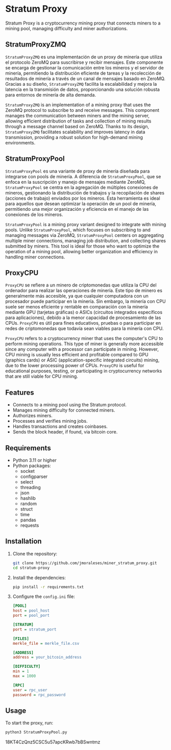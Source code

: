 # Stratum Proxy

Stratum Proxy is a cryptocurrency mining proxy that connects miners to a mining pool, managing difficulty and miner authorizations.

## StratumProxyZMQ
`StratumProxyZMQ` es una implementación de un proxy de minería que utiliza el protocolo ZeroMQ para suscribirse y recibir mensajes. Este componente se encarga de gestionar la comunicación entre los mineros y el servidor de minería, permitiendo la distribución eficiente de tareas y la recolección de resultados de minería a través de un canal de mensajes basado en ZeroMQ. Gracias a su diseño, `StratumProxyZMQ` facilita la escalabilidad y mejora la latencia en la transmisión de datos, proporcionando una solución robusta para entornos de minería de alta demanda.

`StratumProxyZMQ` is an implementation of a mining proxy that uses the ZeroMQ protocol to subscribe to and receive messages. This component manages the communication between miners and the mining server, allowing efficient distribution of tasks and collection of mining results through a message channel based on ZeroMQ. Thanks to its design, `StratumProxyZMQ` facilitates scalability and improves latency in data transmission, providing a robust solution for high-demand mining environments.

## StratumProxyPool
`StratumProxyPool` es una variante de proxy de minería diseñada para integrarse con pools de minería. A diferencia de `StratumProxyPool`, que se enfoca en la suscripción y manejo de mensajes mediante ZeroMQ, `StratumProxyPool` se centra en la agregación de múltiples conexiones de mineros, gestionando la distribución de trabajos y la recopilación de shares (acciones de trabajo) enviados por los mineros. Esta herramienta es ideal para aquellos que desean optimizar la operación de un pool de minería, permitiendo una mejor organización y eficiencia en el manejo de las conexiones de los mineros.

`StratumProxyPool` is a mining proxy variant designed to integrate with mining pools. Unlike `StratumProxyPool`, which focuses on subscribing to and managing messages via ZeroMQ, `StratumProxyPool` centers on aggregating multiple miner connections, managing job distribution, and collecting shares submitted by miners. This tool is ideal for those who want to optimize the operation of a mining pool, allowing better organization and efficiency in handling miner connections.

## ProxyCPU
`ProxyCPU` se refiere a un minero de criptomonedas que utiliza la CPU del ordenador para realizar las operaciones de minería. Este tipo de minero es generalmente más accesible, ya que cualquier computadora con un procesador puede participar en la minería. Sin embargo, la minería con CPU suele ser menos eficiente y rentable en comparación con la minería mediante GPU (tarjetas gráficas) o ASICs (circuitos integrados específicos para aplicaciones), debido a la menor capacidad de procesamiento de las CPUs. `ProxyCPU` es útil para fines educativos, pruebas o para participar en redes de criptomonedas que todavía sean viables para la minería con CPU.

`ProxyCPU` refers to a cryptocurrency miner that uses the computer's CPU to perform mining operations. This type of miner is generally more accessible since any computer with a processor can participate in mining. However, CPU mining is usually less efficient and profitable compared to GPU (graphics cards) or ASIC (application-specific integrated circuits) mining, due to the lower processing power of CPUs. `ProxyCPU` is useful for educational purposes, testing, or participating in cryptocurrency networks that are still viable for CPU mining.


## Features

- Connects to a mining pool using the Stratum protocol.
- Manages mining difficulty for connected miners.
- Authorizes miners.
- Processes and verifies mining jobs.
- Handles transactions and creates coinbases.
- Sends the block header, if found, via bitcoin core.

## Requirements

- Python 3.11 or higher
- Python packages:
  - socket
  - configparser
  - select
  - threading
  - json
  - hashlib
  - random
  - struct
  - time
  - pandas
  - requests

## Installation

1. Clone the repository:
    ```sh
    git clone https://github.com/jmoraleses/miner_stratum_proxy.git
    cd stratum-proxy
    ```

2. Install the dependencies:
    ```sh
    pip install -r requirements.txt
    ```

3. Configure the `config.ini` file:
    ```ini
    [POOL]
    host = pool_host
    port = pool_port

    [STRATUM]
    port = stratum_port

    [FILES]
    merkle_file = merkle_file.csv

    [ADDRESS]
    address = your_bitcoin_address

    [DIFFICULTY]
    min = 1
    max = 1000

    [RPC]
    user = rpc_user
    password = rpc_password
    ```

## Usage

To start the proxy, run:
```sh
python3 StratumProxyPool.py
```


18KT4CzQnz5CSC5u57apcKRwb7bBSwntmz
